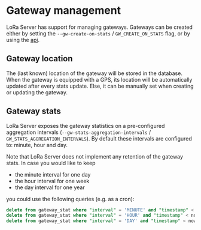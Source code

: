 # Gateway management

LoRa Server has support for managing gateways. Gateways can be created either
by setting the `--gw-create-on-stats` / `GW_CREATE_ON_STATS` flag, or by using
the [api](api.md).

## Gateway location

The (last known) location of the gateway will be stored in the database. When
the gateway is equipped with a GPS, its location will be automatically updated
after every stats update. Else, it can be manually set when creating or
updating the gateway.

## Gateway stats

LoRa Server exposes the gateway statistics on a pre-configured aggregation
intervals (`--gw-stats-aggregation-intervals` / `GW_STATS_AGGREGATION_INTERVALS`). 
By default these intervals are configured to: minute, hour and day.

Note that LoRa Server does not implement any retention of the gateway stats.
In case you would like to keep

* the minute interval for one day
* the hour interval for one week
* the day interval for one year

you could use the following queries (e.g. as a cron):

```sql
delete from gateway_stat where "interval" = 'MINUTE' and "timestamp" < now() - interval '1 day';
delete from gateway_stat where "interval" = 'HOUR' and "timestamp" < now() - interval '1 week';
delete from gateway_stat where "interval" = 'DAY' and "timestamp" < now() - interval '1 year';
```
